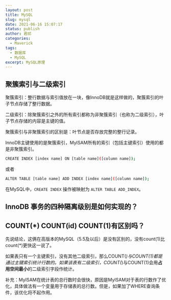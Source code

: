 ```yaml
---
layout: post
title: MySQL
slug: mysql
date: 2021-06-16 15:07:17
status: publish
author: 君祁
categories:
  - Maverick 
tags:
  - 数据库
  - MySQL
excerpt: MySQL原理
---
```


## 聚簇索引与二级索引
聚簇索引：整行数据与索引值放在一块，像InnoDB就是这样做的，聚簇索引的叶子节点存储了整行数据。

二级索引：除聚簇索引之外的所有索引都称为非聚簇索引（也称为二级索引），叶子节点存储的内容是主键的值。

聚簇索引与非聚簇索引的区别是：叶节点是否存放完整的整行记录。

InnoDB主键使用的是聚簇索引，MyISAM所有的索引（包括主键索引）使用的都是非聚簇索引。

```bash
CREATE INDEX [index name] ON [table name]([column name]);
```
或者
```bash
ALTER TABLE [table name] ADD INDEX [index name]([column name]);
```
在MySQL中，`CREATE INDEX` 操作被映射为 `ALTER TABLE ADD_INDEX`。

## InnoDB 事务的四种隔离级别是如何实现的？


## COUNT(*) COUNT(id) COUNT(1)有区别吗？
先说结论，这俩在高版本的MySQL（5.5及以后）是没有区别的，没有count(1)比count(*)更快这一说了。

如果表只有一个主键索引，没有其他二级索引，那么COUNT(*)与COUNT(1)都是通过主键索引统计行数的。如果该表有二级索引，COUNT(*)与COUNT(1)会用**占用空间最小**的二级索引字段作统计。

补充：MyISAM在统计表的总行数时会很快，原因是MyISAM对于表的行数作了优化，具体做法有一个变量用于存储表的总行数。但是，如果加了WHERE查询条件，该优化将不起作用。
